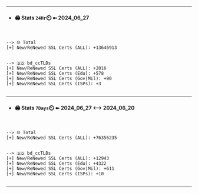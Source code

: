 

---
- #### 🖨️ **Stats** `24Hr`⏲️ ➼ 2024_06_27
```console


--> 🌐 Total
[+] New/ReNewed SSL Certs (ALL): +13646913


--> 🇧🇩 bd_ccTLDs
[+] New/ReNewed SSL Certs (ALL): +2016
[+] New/ReNewed SSL Certs (Edu): +578
[+] New/ReNewed SSL Certs (Gov|Mil): +90
[+] New/ReNewed SSL Certs (ISPs): +3


```

---
- #### 🖨️ **Stats** `7Days`⏲️ ➼ 2024_06_27 <--> 2024_06_20
```console


--> 🌐 Total
[+] New/ReNewed SSL Certs (ALL): +76356235


--> 🇧🇩 bd_ccTLDs
[+] New/ReNewed SSL Certs (ALL): +12943
[+] New/ReNewed SSL Certs (Edu): +4322
[+] New/ReNewed SSL Certs (Gov|Mil): +611
[+] New/ReNewed SSL Certs (ISPs): +10


```

---

